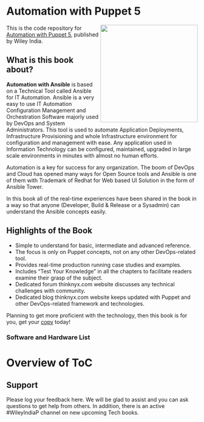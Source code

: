 # Automation with Puppet 5

<a href="https://www.wileyindia.com/automation-with-puppet-5-0.html"><img src="https://www.wileyindia.com/pub/media/catalog/product/cache/1/image/700x560/e9c3970ab036de70892d86c6d221abfe/9/7/9788126572748.jpg" height="256px" align="right"></a>
This is the code repository for [Automation with Puppet 5]( https://www.wileyindia.com/automation-with-puppet-5-0.html), published by Wiley India.

## What is this book about?

**Automation with Ansible** is based on a Technical Tool called Ansible for IT Automation. Ansible is a very easy to use IT Automation Configuration Management and Orchestration Software majorly used by DevOps and System Administrators. This tool is used to automate Application Deployments, Infrastructure Provisioning and whole Infrastructure environment for configuration and management with ease. Any application used in Information Technology can be configured, maintained, upgraded in large scale environments in minutes with almost no human efforts.

Automation is a key for success for any organization. The boom of DevOps and Cloud has opened many ways for Open Source tools and Ansible is one of them with Trademark of Redhat for Web based UI Solution in the form of Ansible Tower. 

In this book all of the real-time experiences have been shared in the book in a way so that anyone (Developer, Build & Release or a Sysadmin) can understand the Ansible concepts easily.

## Highlights of the Book

* Simple to understand for basic, intermediate and advanced reference.
* The focus is only on Puppet concepts, not on any other DevOps-related tool.
*	Provides real-time production running case studies and examples.
*	Includes “Test Your Knowledge” in all the chapters to facilitate readers examine their grasp of the subject.
*	Dedicated forum thinknyx.com website discusses any technical challenges with community.
*	Dedicated blog thinknyx.com website keeps updated with Puppet and other DevOps-related framework and technologies.

Planning to get more proficient with the technology, then this book is for you, get your [copy](https://www.wileyindia.com/automation-with-puppet-5-0.html) today!

### Software and Hardware List

# Overview of ToC

## Support
Please log your feedback here. We will be glad to assist and you can ask questions to get help from others. In addition, there is an active #WileyIndiaP channel on new upcoming Tech books.
